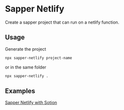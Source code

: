 # Sapper Netlify

Create a sapper project that can run on a netlify function.

## Usage

Generate the project

```bash
npx sapper-netlify project-name
```

or in the same folder

```bash
npx sapper-netlify .
```

## Examples

[Sapper Netlify with Sotion](https://sapper-using-functions.netlify.app/)
